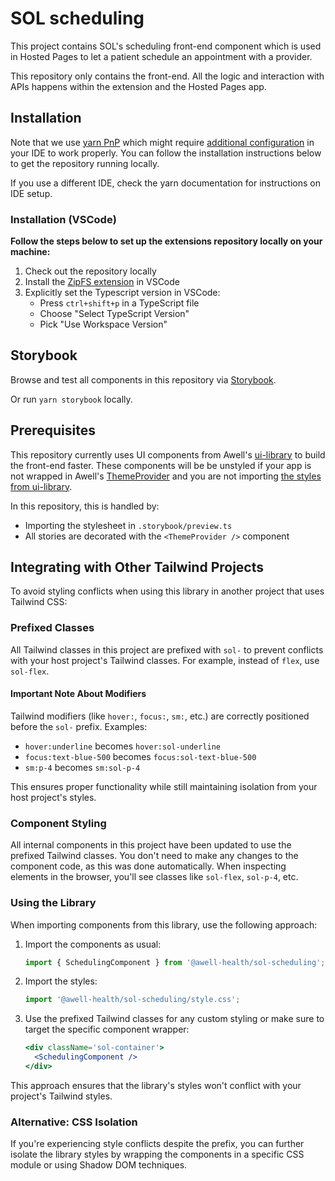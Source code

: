 # SOL scheduling

This project contains SOL's scheduling front-end component which is used in Hosted Pages to let a patient schedule an appointment with a provider.

This repository only contains the front-end. All the logic and interaction with APIs happens within the extension and the Hosted Pages app.

## Installation

Note that we use [yarn PnP](https://yarnpkg.com/features/pnp) which might require [additional configuration](https://yarnpkg.com/getting-started/editor-sdks) in your IDE to work properly. You can follow the installation instructions below to get the repository running locally.

If you use a different IDE, check the yarn documentation for instructions on IDE setup.

### Installation (VSCode)

**Follow the steps below to set up the extensions repository locally on your machine:**

1. Check out the repository locally
2. Install the [ZipFS extension](https://marketplace.visualstudio.com/items?itemName=arcanis.vscode-zipfs) in VSCode
3. Explicitly set the Typescript version in VSCode:
   - Press `ctrl+shift+p` in a TypeScript file
   - Choose "Select TypeScript Version"
   - Pick "Use Workspace Version"

## Storybook

Browse and test all components in this repository via [Storybook](https://66b9e64731d191aeb07ea92e-tknjtscxrj.chromatic.com/).

Or run `yarn storybook` locally.

## Prerequisites

This repository currently uses UI components from Awell's [ui-library](https://github.com/awell-health/ui-library) to build the front-end faster. These components will be be unstyled if your app is not wrapped in Awell's [ThemeProvider](https://github.com/awell-health/ui-library/blob/main/src/atoms/themeProvider/ThemeProvider.tsx) and you are not importing [the styles from ui-library](https://github.com/awell-health/hosted-pages/blob/main/pages/_app.tsx#L2).

In this repository, this is handled by:

- Importing the stylesheet in `.storybook/preview.ts`
- All stories are decorated with the `<ThemeProvider />` component

## Integrating with Other Tailwind Projects

To avoid styling conflicts when using this library in another project that uses Tailwind CSS:

### Prefixed Classes

All Tailwind classes in this project are prefixed with `sol-` to prevent conflicts with your host project's Tailwind classes. For example, instead of `flex`, use `sol-flex`.

#### Important Note About Modifiers

Tailwind modifiers (like `hover:`, `focus:`, `sm:`, etc.) are correctly positioned before the `sol-` prefix. Examples:

- `hover:underline` becomes `hover:sol-underline`
- `focus:text-blue-500` becomes `focus:sol-text-blue-500`
- `sm:p-4` becomes `sm:sol-p-4`

This ensures proper functionality while still maintaining isolation from your host project's styles.

### Component Styling

All internal components in this project have been updated to use the prefixed Tailwind classes. You don't need to make any changes to the component code, as this was done automatically. When inspecting elements in the browser, you'll see classes like `sol-flex`, `sol-p-4`, etc.

### Using the Library

When importing components from this library, use the following approach:

1. Import the components as usual:

   ```js
   import { SchedulingComponent } from '@awell-health/sol-scheduling';
   ```

2. Import the styles:

   ```js
   import '@awell-health/sol-scheduling/style.css';
   ```

3. Use the prefixed Tailwind classes for any custom styling or make sure to target the specific component wrapper:
   ```jsx
   <div className='sol-container'>
     <SchedulingComponent />
   </div>
   ```

This approach ensures that the library's styles won't conflict with your project's Tailwind styles.

### Alternative: CSS Isolation

If you're experiencing style conflicts despite the prefix, you can further isolate the library styles by wrapping the components in a specific CSS module or using Shadow DOM techniques.
